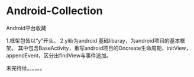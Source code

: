 # Android-Collection
Android平台收藏

1.框架包皆以“y”开头。
2.ylib为android 基础libaray，为android项目的基本框架。
  其中包含BaseActivity，重写android项目的Oncreate生命周期，initView，appendEvent，区分出findView与事件追加。
  
  未完待续。。。。。。
